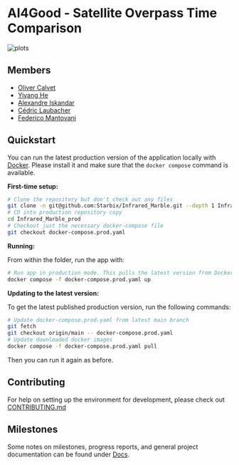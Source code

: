 # AI4Good - Satellite Overpass Time Comparison

![plots](assets/plots.webp)

## Members

-   [Oliver Calvet](mailto:ocalvet@student.ethz.ch)
-   [Yiyang He](mailto:yiyahe@student.ethz.ch)
-   [Alexandre Iskandar](mailto:aiskandar@student.ethz.ch)
-   [Cédric Laubacher](mailto:cedric@laubacher.io)
-   [Federico Mantovani](mailto:fmantova@student.ethz.ch)

## Quickstart

You can run the latest production version of the application locally with [Docker](https://www.docker.com/). Please
install it and make sure that the `docker compose` command is available.

**First-time setup:**

```sh
# Clone the repository but don't check out any files
git clone -n git@github.com:Starbix/Infrared_Marble.git --depth 1 Infrared_Marble_prod
# CD into production repository copy
cd Infrared_Marble_prod
# Checkout just the necessary docker-compose file
git checkout docker-compose.prod.yaml
```

**Running:**

From within the folder, run the app with:

```sh
# Run app in production mode. This pulls the latest version from Docker Hub if not already downloaded
docker compose -f docker-compose.prod.yaml up
```

**Updating to the latest version:**

To get the latest published production version, run the following commands:

```sh
# Update docker-compose.prod.yaml from latest main branch
git fetch
git checkout origin/main -- docker-compose.prod.yaml
# Update downloaded docker images
docker compose -f docker-compose.prod.yaml pull
```

Then you can run it again as before.

## Contributing

For help on setting up the environment for development, please check out [CONTRIBUTING.md](./CONTRIBUTING.md)

## Milestones

Some notes on milestones, progress reports, and general project documentation can be found under [Docs](./docs).
